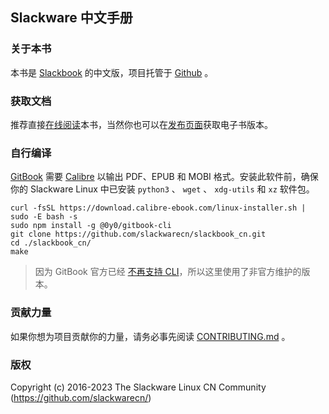 ## Slackware 中文手册

### 关于本书

本书是 [Slackbook][id_slackbook] 的中文版，项目托管于 [Github][id_github] 。

### 获取文档

推荐直接[在线阅读][id_online]本书，当然你也可以在[发布页面][id_releases]获取电子书版本。

### 自行编译

[GitBook][id_gitbook] 需要 [Calibre][id_calibre] 以输出 PDF、EPUB 和 MOBI 格式。安装此软件前，确保你的 Slackware Linux 中已安装 `python3` 、 `wget` 、 `xdg-utils` 和 `xz` 软件包。

```shell
curl -fsSL https://download.calibre-ebook.com/linux-installer.sh | sudo -E bash -s
sudo npm install -g @0y0/gitbook-cli
git clone https://github.com/slackwarecn/slackbook_cn.git
cd ./slackbook_cn/
make
```

> 因为 GitBook 官方已经 [不再支持 CLI][id_gitbook_deprecation]，所以这里使用了非官方维护的版本。

### 贡献力量

如果你想为项目贡献你的力量，请务必事先阅读 [CONTRIBUTING.md](CONTRIBUTING.md) 。

### 版权

Copyright (c) 2016-2023 The Slackware Linux CN Community (https://github.com/slackwarecn/)

[id_calibre]: https://github.com/kovidgoyal/calibre "访问 Calibre 项目"
[id_gitbook]: https://github.com/GitbookIO/gitbook "访问 Gitbook 项目"
[id_gitbook_deprecation]: https://github.com/GitbookIO/gitbook#%EF%B8%8F-deprecation-warning "查看 GitBook 官方不再支持 CLI 的公告"
[id_github]: https://github.com/slackwarecn/slackbook_cn "访问本项目主页"
[id_online]: https://slackwarecn.gitbook.io/slackbook_cn "在线阅读本书"
[id_releases]: https://github.com/slackwarecn/slackbook_cn/releases "查看发布页面"
[id_slackbook]: http://slackbook.org "访问 The Revised Slackware Book Project 主页"
